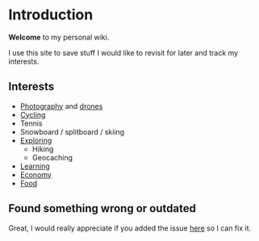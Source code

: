 # Introduction

**Welcome** to my personal wiki.&#x20;

I use this site to save stuff I would like to revisit for later and track my interests.

## Interests

* [Photography](photography.md) and [drones](drone.md)
* [Cycling](cycling.md)
* Tennis
* Snowboard / splitboard / skiing
* [Exploring](travel.md)
  * Hiking
  * Geocaching
* [Learning](learning-and-reading.md)
* [Economy](finance.md)
* [Food](food.md)

## Found something wrong or outdated

Great, I would really appreciate if you added the issue [here](https://github.com/bakke92/hwiki/issues) so I can fix it.

##

